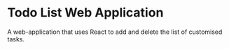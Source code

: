 # Todo List Web Application
 A web-application that uses React to add and delete the list of customised tasks.
